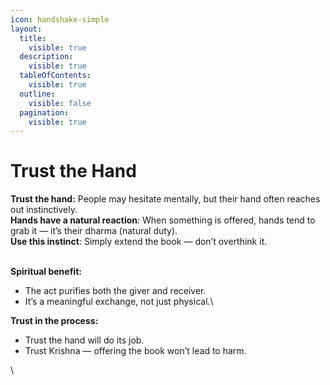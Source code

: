```yaml
---
icon: handshake-simple
layout:
  title:
    visible: true
  description:
    visible: true
  tableOfContents:
    visible: true
  outline:
    visible: false
  pagination:
    visible: true
---
```


# Trust the Hand

**Trust the hand:** People may hesitate mentally, but their hand often reaches out instinctively.\
**Hands have a natural reaction**: When something is offered, hands tend to grab it — it’s their dharma (natural duty).\
**Use this instinct**: Simply extend the book — don’t overthink it.

\
**Spiritual benefit:**

* The act purifies both the giver and receiver.
* It’s a meaningful exchange, not just physical.\


**Trust in the process:**

* Trust the hand will do its job.
* Trust Krishna — offering the book won’t lead to harm.



\
